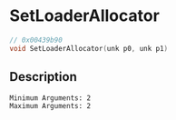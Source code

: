 # SetLoaderAllocator
```c
// 0x00439b90
void SetLoaderAllocator(unk p0, unk p1)
```
## Description
```
Minimum Arguments: 2
Maximum Arguments: 2
```
